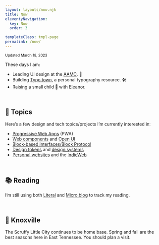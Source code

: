 ```yaml
---
layout: layouts/now.njk
title: Now
eleventyNavigation:
  key: Now
  order: 3

templateClass: tmpl-page
permalink: /now/
---
```


<small class="timestamp">Updated <time datetime="2023-03-18T13:05:41Z">March 18, 2023</time></small>

These days I am:

* Leading UI design at the <a href="https://aamc.org/">AAMC</a>. 💼
* Building <a href="https://typo.town/">Typo.town</a>, a personal typography resource. 🛠️
* Raising a small child 👶 with <a href="https://eleanoraldrich.com">Eleanor</a>.


&nbsp;

## 💭 Topics
Here’s a few design and tech topics/projects I’m currently interested&nbsp;in:

* [Progressive Web Apps](https://web.dev/learn/pwa/) (PWA)
* [Web components](https://developer.mozilla.org/en-US/docs/Web/Web_Components) and [Open UI](https://open-ui.org/)
* [Block-based interfaces/Block Protocol](https://blockprotocol.org/)
* [Design tokens](https://www.designtokens.org/) and [design systems](https://sparkbox.com/foundry/design_system_makeup_design_system_layers_parts_of_a_design_system)
* [Personal websites](https://matthiasott.com/articles/into-the-personal-website-verse) and the [IndieWeb](https://indieweb.org/)

&nbsp;

## 📚 Reading
I’m still using both [Literal](https://literal.club/nsmsn/is-reading) and <a href="https://log.nick.sh/categories/books/">Micro.blog</a> to track my reading.

<div id="literal-widget" handle="nsmsn" status="IS_READING" layout="list"></div>
<script src="https://literal.club/js/widget.js"></script>

&nbsp;

## 📍 Knoxville
The Scruffy Little City continues to be home base. Spring and fall are the best seasons here in East Tennessee. You should plan a visit.
